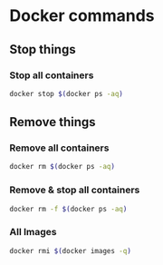 # Docker commands

## Stop things

### Stop all containers

```bash
docker stop $(docker ps -aq)
```

## Remove things

### Remove all containers

```bash
docker rm $(docker ps -aq)
```

### Remove & stop all containers

```bash
docker rm -f $(docker ps -aq)
```

### All Images

```bash
docker rmi $(docker images -q)
```
